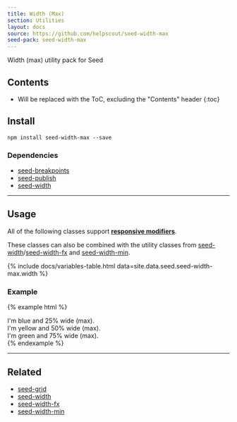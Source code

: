 ```yaml
---
title: Width (Max)
section: Utilities
layout: docs
source: https://github.com/helpscout/seed-width-max
seed-pack: seed-width-max
---
```


Width (max) utility pack for Seed

## Contents

* Will be replaced with the ToC, excluding the "Contents" header
{:toc}

## Install

```
npm install seed-width-max --save
```


### Dependencies

* [seed-breakpoints](/packs/seed-breakpoints)
* [seed-publish](/packs/seed-publish)
* [seed-width](/packs/seed-width)



---



## Usage

All of the following classes support **[responsive modifiers](/packs/seed-breakpoints/#responsive-modifiers)**.

These classes can also be combined with the utility classes from [seed-width](/packs/seed-width)/[seed-width-fx](/packs/seed-width-fx) and [seed-width-min](/packs/seed-width-min).

{% include docs/variables-table.html data=site.data.seed.seed-width-max.width %}


### Example

{% example html %}
<div class="u-width-max-3 t-bg-blue-200">
  I'm blue and 25% wide (max).
</div>
<div class="u-width-max-6 t-bg-yellow-200">
  I'm yellow and 50% wide (max).
</div>
<div class="u-width-max-9 t-bg-green-200">
  I'm green and 75% wide (max).
</div>
{% endexample %}



---



## Related

* [seed-grid](/packs/seed-grid)
* [seed-width](/packs/seed-width)
* [seed-width-fx](/packs/seed-width-fx)
* [seed-width-min](/packs/seed-width-min)
